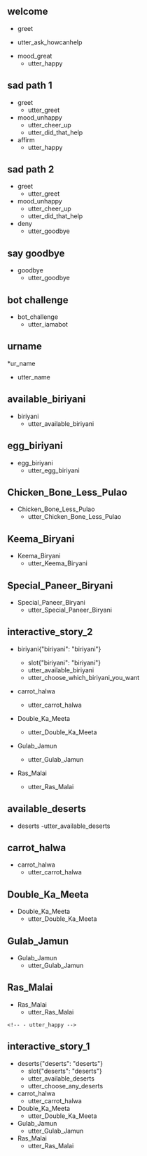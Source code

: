 ## welcome
* greet
 - utter_ask_howcanhelp
* mood_great
  - utter_happy

## sad path 1
* greet
  - utter_greet
* mood_unhappy
  - utter_cheer_up
  - utter_did_that_help
* affirm
  - utter_happy

## sad path 2
* greet
  - utter_greet
* mood_unhappy
  - utter_cheer_up
  - utter_did_that_help
* deny
  - utter_goodbye

## say goodbye
* goodbye
  - utter_goodbye

## bot challenge
* bot_challenge
  - utter_iamabot

## urname
*ur_name
  - utter_name

<!-- ## biriyani
* chicken_biriyani
  - utter_chicken_biriyani
* chicken_dum_biriyani
  - utter_chicken_dum_biriyani -->
<!-- * egg_biriyani
  - utter_egg_biriyani
* Chicken_Bone_Less_Pulao
  - utter_Chicken_Bone_Less_Pulao -->
## available_biriyani
* biriyani
  - utter_available_biriyani
## egg_biriyani
* egg_biriyani
  - utter_egg_biriyani

## Chicken_Bone_Less_Pulao
* Chicken_Bone_Less_Pulao
  - utter_Chicken_Bone_Less_Pulao

## Keema_Biryani
* Keema_Biryani
  - utter_Keema_Biryani

## Special_Paneer_Biryani
* Special_Paneer_Biryani
  - utter_Special_Paneer_Biryani
## interactive_story_2
* biriyani{"biriyani": "biriyani"}
    - slot{"biriyani": "biriyani"}
    - utter_available_biriyani
    - utter_choose_which_biriyani_you_want

* carrot_halwa
  - utter_carrot_halwa
* Double_Ka_Meeta
  - utter_Double_Ka_Meeta
* Gulab_Jamun
    - utter_Gulab_Jamun
* Ras_Malai
  - utter_Ras_Malai
<!-- ## price_querry
* price_querry
  - utter_price_querry -->
## available_deserts
* deserts
  -utter_available_deserts
## carrot_halwa
* carrot_halwa
  - utter_carrot_halwa
## Double_Ka_Meeta
* Double_Ka_Meeta
  - utter_Double_Ka_Meeta
## Gulab_Jamun
* Gulab_Jamun
  - utter_Gulab_Jamun
## Ras_Malai
* Ras_Malai
  - utter_Ras_Malai
<!-- ## interactive_story_1
* deserts{"deserts": "deserts"}
    - slot{"deserts": "deserts"}
    - utter_available_deserts
    - utter_choose_any_deserts -->
    <!-- - utter_happy -->

## interactive_story_1
* deserts{"deserts": "deserts"}
    - slot{"deserts": "deserts"}
    - utter_available_deserts
    - utter_choose_any_deserts
* carrot_halwa
  - utter_carrot_halwa
* Double_Ka_Meeta
  - utter_Double_Ka_Meeta
* Gulab_Jamun
    - utter_Gulab_Jamun
* Ras_Malai
  - utter_Ras_Malai
